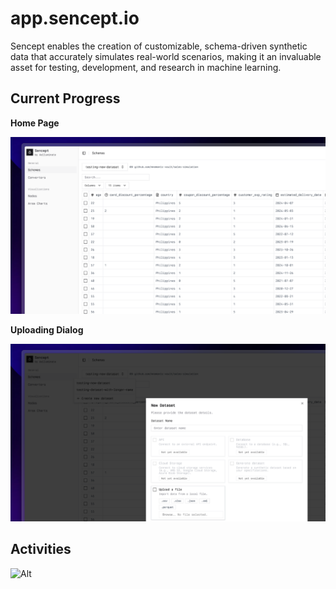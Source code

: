 # app.sencept.io

Sencept enables the creation of customizable, schema-driven synthetic data that accurately simulates real-world scenarios, making it an invaluable asset for testing, development, and research in machine learning.

## Current Progress

**Home Page**

![home](/docs/img/home.png)

**Uploading Dialog**

![upload](/docs/img/upload.png)

## Activities

![Alt](https://repobeats.axiom.co/api/embed/b9c76ef2f1d9672adbd07e0805d5c08c298e9e8e.svg "Repobeats analytics image")